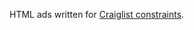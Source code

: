 HTML ads written for [Craiglist constraints](https://www.craigslist.org/about/help/html_in_craigslist_postings/details).
